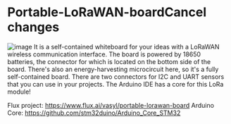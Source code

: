 # Portable-LoRaWAN-boardCancel changes
![image](https://user-images.githubusercontent.com/58370493/220974187-a1510383-dc44-4bf6-b008-e8c77331d8e6.png)
It is a self-contained whiteboard for your ideas with a LoRaWAN wireless communication interface.
The board is powered by 18650 batteries, the connector for which is located on the bottom side of the board. There's also an energy-harvesting microcircuit here, so it's a fully self-contained board.
There are two connectors for I2C and UART sensors that you can use in your projects.
The Arduino IDE has a core for this LoRa module!

Flux project:
https://www.flux.ai/vasyl/portable-lorawan-board
Arduino Core:
https://github.com/stm32duino/Arduino_Core_STM32
